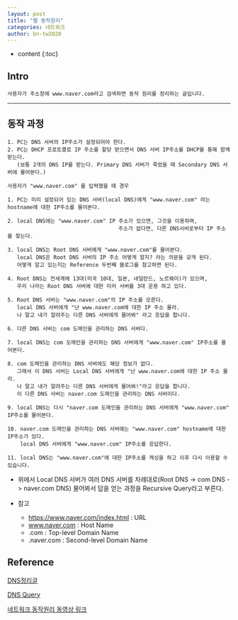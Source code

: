 ```yaml
---
layout: post
title: "웹 동작원리"
categories: 네트워크
author: bn-tw2020
---
```

* content
{:toc}

## Intro

```
사용자가 주소창에 www.naver.com라고 검색하면 동작 원리를 정리하는 글입니다.
```




---

## 동작 과정

```
1. PC는 DNS 서버의 IP주소가 설정되어야 한다.
2. PC는 DHCP 프로토콜로 IP 주소를 할당 받으면서 DNS 서버 IP주소를 DHCP를 통해 함께 받는다.
   (보통 2개의 DNS IP를 받는다. Primary DNS 서버가 죽었을 때 Secondary DNS 서버에 물어본다.)

사용자가 "www.naver.com" 를 입력했을 때 경우

1. PC는 미리 설정되어 있는 DNS 서버(local DNS)에게 "www.naver.com" 라는 hostname에 대한 IP주소를 물어본다.

2. local DNS에는 "www.naver.com" IP 주소가 있으면, 그것을 이용하며,
                                   주소가 없다면, 다른 DNS서버로부터 IP 주소를 찾는다.

3. local DNS는 Root DNS 서버에게 "www.naver.com"를 물어본다.
   local DNS은 Root DNS 서버의 IP 주소 어떻게 알지? 라는 의문을 갖게 된다.
   어떻게 알고 있는지는 Reference 두번째 블로그를 참고하면 된다.

4. Root DNS는 전세계에 13대(미국 10대, 일본, 네덜란드, 노르웨이)가 있으며,
   우리 나라는 Root DNS 서버에 대한 미러 서버를 3대 운용 하고 있다.

5. Root DNS 서버는 "www.naver.com"의 IP 주소를 모른다.
   local DNS 서버에게 "난 www.naver.com에 대한 IP 주소 몰라.
   나 말고 내가 알려주는 다른 DNS 서버에게 물어봐" 라고 응답을 합니다.

6. 다른 DNS 서버는 com 도메인을 관리하는 DNS 서버다.

7. local DNS는 com 도메인을 관리하는 DNS 서버에게 "www.naver.com" IP주소를 물어본다.

8. com 도메인을 관리하는 DNS 서버에도 해당 정보가 없다.
   그래서 이 DNS 서버는 Local DNS 서버에게 "난 www.naver.com에 대한 IP 주소 몰라.
   나 말고 내가 알려주는 다른 DNS 서버에게 물어봐!"라고 응답을 합니다.
   이 다른 DNS 서버는 naver.com 도메인을 관리하는 DNS 서버이다.

9. local DNS는 다시 "naver.com 도메인을 관리하는 DNS 서버에게 "www.naver.com" IP주소를 물어본다.

10. naver.com 도메인을 관리하는 DNS 서버에는 "www.naver.com" hostname에 대한 IP주소가 있다.
    local DNS 서버에게 "www.naver.com" IP주소를 응답한다.

11. local DNS는 "www.naver.com"에 대한 IP주소를 캐싱을 하고 이후 다시 이용할 수 있습니다.
```

* 위에서 Local DNS 서버가 여러 DNS 서버를 차례대로(Root DNS -> com DNS -> naver.com DNS)
  물어봐서 답을 얻는 과정을 Recursive Query라고 부른다.

* 참고
   * https://www.naver.com/index.html : URL
   * www.naver.com : Host Name
   * .com : Top-level Domain Name
   * .naver.com : Second-level Domain Name

## Reference

[DNS정리글](http://blog.naver.com/PostView.nhn?blogId=kostry&logNo=220899042020)

[DNS Query](https://webdir.tistory.com/161)  

[네트워크 동작원리 동영상 링크](https://www.youtube.com/watch?v=oW_EirDkCnM)